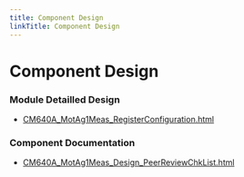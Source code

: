 ```yaml
---
title: Component Design
linkTitle: Component Design
---
```


# Component Design
### Module Detailled Design

- [CM640A_MotAg1Meas_RegisterConfiguration.html](Design/CM640A_MotAg1Meas_RegisterConfiguration.html)

### Component Documentation

- [CM640A_MotAg1Meas_Design_PeerReviewChkList.html](Doc/CM640A_MotAg1Meas_Design_PeerReviewChkList.html)

